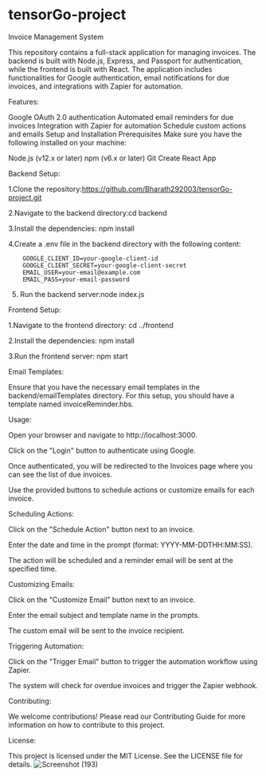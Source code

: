 # tensorGo-project
Invoice Management System

This repository contains a full-stack application for managing invoices. The backend is built with Node.js, Express, and Passport for authentication, while the frontend is built with React. The application includes functionalities for Google authentication, email notifications for due invoices, and integrations with Zapier for automation.

Features:

Google OAuth 2.0 authentication
Automated email reminders for due invoices
Integration with Zapier for automation
Schedule custom actions and emails
Setup and Installation
Prerequisites
Make sure you have the following installed on your machine:

Node.js (v12.x or later)
npm (v6.x or later)
Git
Create React App

Backend Setup:

1.Clone the repository:https://github.com/Bharath292003/tensorGo-project.git

2.Navigate to the backend directory:cd backend

3.Install the dependencies: npm install

4.Create a .env file in the backend directory with the following content:

        GOOGLE_CLIENT_ID=your-google-client-id
        GOOGLE_CLIENT_SECRET=your-google-client-secret
        EMAIL_USER=your-email@example.com
        EMAIL_PASS=your-email-password
5. Run the backend server:node index.js

Frontend Setup:

1.Navigate to the frontend directory: cd ../frontend

2.Install the dependencies: npm install

3.Run the frontend server: npm start

Email Templates:

Ensure that you have the necessary email templates in the backend/emailTemplates directory. For this setup, you should have a template named invoiceReminder.hbs.

Usage:

Open your browser and navigate to http://localhost:3000.

Click on the "Login" button to authenticate using Google.

Once authenticated, you will be redirected to the Invoices page where you can see the list of due invoices.

Use the provided buttons to schedule actions or customize emails for each invoice.

Scheduling Actions:

Click on the "Schedule Action" button next to an invoice.

Enter the date and time in the prompt (format: YYYY-MM-DDTHH:MM:SS).

The action will be scheduled and a reminder email will be sent at the specified time.

Customizing Emails:

Click on the "Customize Email" button next to an invoice.

Enter the email subject and template name in the prompts.

The custom email will be sent to the invoice recipient.

Triggering Automation:

Click on the "Trigger Email" button to trigger the automation workflow using Zapier.

The system will check for overdue invoices and trigger the Zapier webhook.

Contributing:

We welcome contributions! Please read our Contributing Guide for more information on how to contribute to this project.

License:

This project is licensed under the MIT License. See the LICENSE file for details.
![Screenshot (193)](https://github.com/Bharath292003/tensorGo-project/assets/98509219/88b7b7f4-6b5f-411b-ba96-e6deaae92437)

